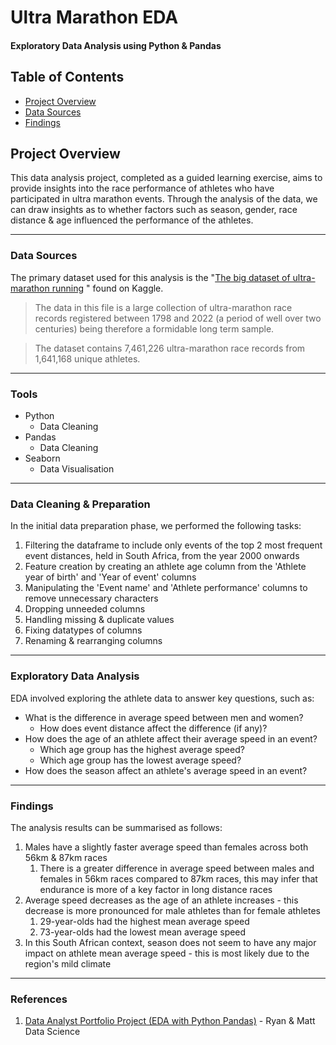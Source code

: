 

# Ultra Marathon EDA

#### Exploratory Data Analysis using Python & Pandas

## Table of Contents

- [Project Overview](#project-overview)
- [Data Sources](#data-sources)
- [Findings](#findings)

## Project Overview

This data analysis project, completed as a guided learning exercise, aims to provide insights into the race performance of athletes who have participated in ultra marathon events.
Through the analysis of the data, we can draw insights as to whether factors such as season, gender, race distance & age influenced the performance of the athletes.

---

### Data Sources

The primary dataset used for this analysis is the "[The big dataset of ultra-marathon running](https://www.kaggle.com/datasets/aiaiaidavid/the-big-dataset-of-ultra-marathon-running) " found on Kaggle.

> The data in this file is a large collection of ultra-marathon race records registered between 1798 and 2022 (a period of well over two centuries) being therefore a formidable long term sample.

> The dataset contains 7,461,226 ultra-marathon race records from 1,641,168 unique athletes.
  
---

### Tools

- Python
  - Data Cleaning
- Pandas
  - Data Cleaning
- Seaborn
  - Data Visualisation

---

### Data Cleaning & Preparation

In the initial data preparation phase, we performed the following tasks:
1. Filtering the dataframe to include only events of the top 2 most frequent event distances, 
held in South Africa, from the year 2000 onwards
2. Feature creation by creating an athlete age column from the 'Athlete year of birth' and 'Year of event' columns
3. Manipulating the 'Event name' and 'Athlete performance' columns to remove unnecessary characters
4. Dropping unneeded columns
5. Handling missing & duplicate values
6. Fixing datatypes of columns
7. Renaming & rearranging columns

---

### Exploratory Data Analysis

EDA involved exploring the athlete data to answer key questions, such as:
- What is the difference in average speed between men and women?
  - How does event distance affect the difference (if any)?
- How does the age of an athlete affect their average speed in an event?
  - Which age group has the highest average speed?
  - Which age group has the lowest average speed?
- How does the season affect an athlete's average speed in an event?

---

### Findings

The analysis results can be summarised as follows:
1. Males have a slightly faster average speed than females across both 56km & 87km races
   1. There is a greater difference in average speed between males and females in 56km races compared to 87km races, this may infer that endurance is more of a key factor in long distance races
2. Average speed decreases as the age of an athlete increases - this decrease is more pronounced for male athletes than for female athletes
   1. 29-year-olds had the highest mean average speed
   2. 73-year-olds had the lowest mean average speed
3. In this South African context, season does not seem to have any major impact on athlete mean average speed - this is most likely due to the region's mild climate

---

### References

1. [Data Analyst Portfolio Project (EDA with Python Pandas)](https://www.youtube.com/watch?v=4sZFkPw87ng) - Ryan & Matt Data Science